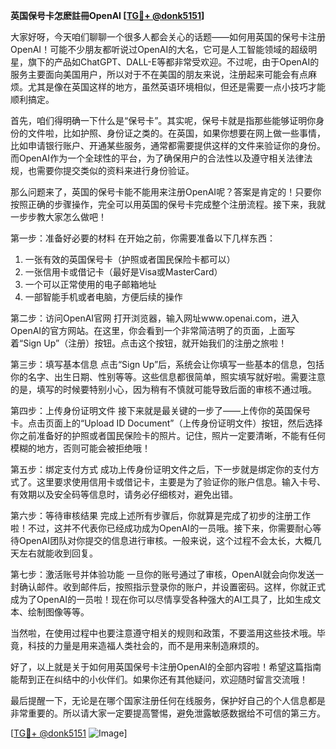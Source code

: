 **英国保号卡怎麽註冊OpenAI [[TG💪+ @donk5151](https://t.me/s/donk5151)]**

大家好呀，今天咱们聊聊一个很多人都会关心的话题——如何用英国的保号卡注册OpenAI！可能不少朋友都听说过OpenAI的大名，它可是人工智能领域的超级明星，旗下的产品如ChatGPT、DALL-E等都非常受欢迎。不过呢，由于OpenAI的服务主要面向美国用户，所以对于不在美国的朋友来说，注册起来可能会有点麻烦。尤其是像在英国这样的地方，虽然英语环境相似，但还是需要一点小技巧才能顺利搞定。

首先，咱们得明确一下什么是“保号卡”。其实呢，保号卡就是指那些能够证明你身份的文件啦，比如护照、身份证之类的。在英国，如果你想要在网上做一些事情，比如申请银行账户、开通某些服务，通常都需要提供这样的文件来验证你的身份。而OpenAI作为一个全球性的平台，为了确保用户的合法性以及遵守相关法律法规，也需要你提交类似的资料来进行身份验证。

那么问题来了，英国的保号卡能不能用来注册OpenAI呢？答案是肯定的！只要你按照正确的步骤操作，完全可以用英国的保号卡完成整个注册流程。接下来，我就一步步教大家怎么做吧！

第一步：准备好必要的材料
在开始之前，你需要准备以下几样东西：
1. 一张有效的英国保号卡（护照或者国民保险卡都可以）
2. 一张信用卡或借记卡（最好是Visa或MasterCard）
3. 一个可以正常使用的电子邮箱地址
4. 一部智能手机或者电脑，方便后续的操作

第二步：访问OpenAI官网
打开浏览器，输入网址www.openai.com，进入OpenAI的官方网站。在这里，你会看到一个非常简洁明了的页面，上面写着“Sign Up”（注册）按钮。点击这个按钮，就开始我们的注册之旅啦！

第三步：填写基本信息
点击“Sign Up”后，系统会让你填写一些基本的信息，包括你的名字、出生日期、性别等等。这些信息都很简单，照实填写就好啦。需要注意的是，填写的时候要特别小心，因为稍有不慎就可能导致后面的审核不通过哦。

第四步：上传身份证明文件
接下来就是最关键的一步了——上传你的英国保号卡。点击页面上的“Upload ID Document”（上传身份证明文件）按钮，然后选择你之前准备好的护照或者国民保险卡的照片。记住，照片一定要清晰，不能有任何模糊的地方，否则可能会被拒绝哦！

第五步：绑定支付方式
成功上传身份证明文件之后，下一步就是绑定你的支付方式了。这里要求使用信用卡或借记卡，主要是为了验证你的账户信息。输入卡号、有效期以及安全码等信息时，请务必仔细核对，避免出错。

第六步：等待审核结果
完成上述所有步骤后，你就算是完成了初步的注册工作啦！不过，这并不代表你已经成功成为OpenAI的一员哦。接下来，你需要耐心等待OpenAI团队对你提交的信息进行审核。一般来说，这个过程不会太长，大概几天左右就能收到回复。

第七步：激活账号并体验功能
一旦你的账号通过了审核，OpenAI就会向你发送一封确认邮件。收到邮件后，按照指示登录你的账户，并设置密码。这样，你就正式成为了OpenAI的一员啦！现在你可以尽情享受各种强大的AI工具了，比如生成文本、绘制图像等等。

当然啦，在使用过程中也要注意遵守相关的规则和政策，不要滥用这些技术哦。毕竟，科技的力量是用来造福人类社会的，而不是用来制造麻烦的。

好了，以上就是关于如何用英国保号卡注册OpenAI的全部内容啦！希望这篇指南能帮到正在纠结中的小伙伴们。如果你还有其他疑问，欢迎随时留言交流哦！

最后提醒一下，无论是在哪个国家注册任何在线服务，保护好自己的个人信息都是非常重要的。所以请大家一定要提高警惕，避免泄露敏感数据给不可信的第三方。

[[TG💪+ @donk5151](https://t.me/s/donk5151) ![Image](https://i.postimg.cc/rwNCRYN7/Snipaste-2025-04-30-17-27-05.png)]